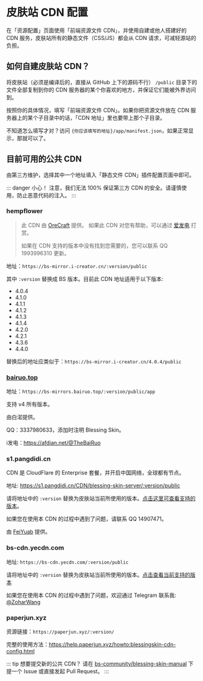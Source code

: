 # 皮肤站 CDN 配置

在「资源配置」页面使用「前端资源文件 CDN」，并使用自建或他人搭建好的 CDN 服务，皮肤站所有的静态文件（CSS/JS）都会从 CDN 请求，可减轻源站的负担。

## 如何自建皮肤站 CDN？

将皮肤站（必须是编译后的，直接从 GitHub 上下的源码不行） `/public` 目录下的文件全部复制到你的 CDN 服务器的某个你喜欢的地方，并保证它们能被外界访问到。

按照你的具体情况，填写「前端资源文件 CDN」。如果你把资源文件放在 CDN 服务器上的某个子目录中的话，「CDN 地址」里也要带上那个子目录。

不知道怎么填写才对？访问 `{你应该填写的地址}/app/manifest.json`，如果正常显示，那就可以了。

## 目前可用的公共 CDN

由第三方维护，选择其中一个地址填入「静态文件 CDN」插件配置页面中即可。

::: danger 小心！
注意，我们无法 100% 保证第三方 CDN 的安全。请谨慎使用，防止恶意代码的注入。
:::

### hempflower

> 此 CDN 由 [OreCraft](http://www.orecraft.cn) 提供。 如果此 CDN 对您有帮助，可以通过 [爱发电](https://afdian.net/@hempflower) 打赏。
>
> 如果在 CDN 支持的版本中没有找到您需要的，您可以联系 QQ 1993996310 更新。

地址：`https://bs-mirror.i-creator.cn/:version/public`

其中 `:version` 替换成 BS 版本。目前此 CDN 地址适用于以下版本:

- 4.0.4
- 4.1.0
- 4.1.1
- 4.1.2
- 4.1.3
- 4.1.4
- 4.2.0
- 4.2.1
- 4.3.6
- 4.4.0

替换后的地址应类似于：`https://bs-mirror.i-creator.cn/4.0.4/public`

### [bairuo.top](https://blog.bairuo.top)

地址：`https://bs-mirrors.bairuo.top/:version/public/app`

支持 v4 所有版本。

由白渃提供。

QQ：3337980633，添加时注明 Blessing Skin。

i发电：https://afdian.net/@TheBaiRuo

### s1.pangdidi.cn

CDN 是 CloudFlare 的 Enterprise 套餐，并开启中国网络，全球都有节点。

地址: https://s1.pangdidi.cn/CDN/blessing-skin-server/:version/public

请将地址中的 `:version` 替换为皮肤站当前所使用的版本。[点击这里可查看支持的版本](https://s1.pangdidi.cn/CDN/blessing-skin-server/versions.json)。

如果您在使用本 CDN 的过程中遇到了问题，请联系 QQ 14907471。

由 [FeiYuab](https://github.com/FeiYuab) 提供。

### bs-cdn.yecdn.com

地址: `https://bs-cdn.yecdn.com/:version/public`

请将地址中的 `:version` 替换为皮肤站当前所使用的版本。[点击查看当前支持的版本](https://bs-cdn.yecdn.com/versions)

如果您在使用本 CDN 的过程中遇到了问题，欢迎通过 Telegram 联系我: [@ZoharWang](https://t.me/ZoharWang)

### paperjun.xyz

资源链接：`https://paperjun.xyz/:version/`

完整的使用方法：https://help.paperjun.xyz/howto:blessingskin-cdn-config.html

::: tip 想要提交新的公共 CDN？
请在 [bs-community/blessing-skin-manual](https://github.com/bs-community/blessing-skin-manual) 下提一个 Issue 或直接发起 Pull Request。
:::

